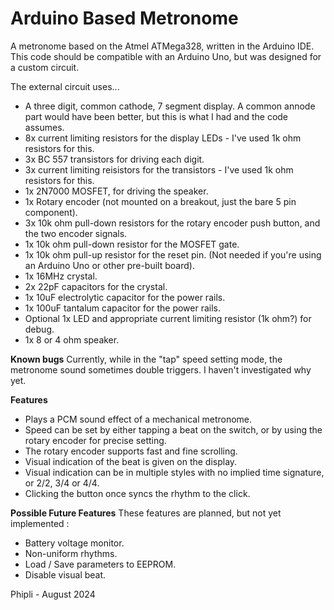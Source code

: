 # Arduino Based Metronome
A metronome based on the Atmel ATMega328, written in the Arduino IDE. This code should be compatible with an Arduino Uno, but was designed for a custom circuit.

The external circuit uses... 
- A three digit, common cathode, 7 segment display. A common annode part would have been better, but this is what I had and the code assumes.
- 8x current limiting resistors for the display LEDs - I've used 1k ohm resistors for this.
- 3x BC 557 transistors for driving each digit.
- 3x current limiting reisistors for the transistors - I've used 1k ohm resistors for this.
- 1x 2N7000 MOSFET, for driving the speaker.
- 1x Rotary encoder (not mounted on a breakout, just the bare 5 pin component).
- 3x 10k ohm pull-down resistors for the rotary encoder push button, and the two encoder signals.
- 1x 10k ohm pull-down resistor for the MOSFET gate.
- 1x 10k ohm pull-up resistor for the reset pin. (Not needed if you're using an Arduino Uno or other pre-built board).
- 1x 16MHz crystal.
- 2x 22pF capacitors for the crystal.
- 1x 10uF electrolytic capacitor for the power rails.
- 1x 100uF tantalum capacitor for the power rails.
- Optional 1x LED and appropriate current limiting resistor (1k ohm?) for debug.
- 1x 8 or 4 ohm speaker.

<b>Known bugs</b>
Currently, while in the "tap" speed setting mode, the metronome sound sometimes double triggers. I haven't investigated why yet.

<b>Features</b>
- Plays a PCM sound effect of a mechanical metronome.
- Speed can be set by either tapping a beat on the switch, or by using the rotary encoder for precise setting.
- The rotary encoder supports fast and fine scrolling.
- Visual indication of the beat is given on the display.
- Visual indication can be in multiple styles with no implied time signature, or 2/2, 3/4 or 4/4.
- Clicking the button once syncs the rhythm to the click.

<b>Possible Future Features</b>
These features are planned, but not yet implemented :
- Battery voltage monitor.
- Non-uniform rhythms.
- Load / Save parameters to EEPROM.
- Disable visual beat.

Phipli - August 2024

